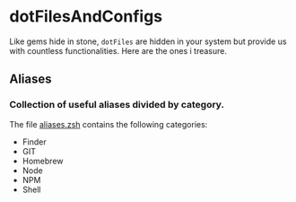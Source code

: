 
# dotFilesAndConfigs
Like gems hide in stone, `dotFiles` are hidden in your system but provide us with countless functionalities.
Here are the ones i treasure.

## Aliases
### Collection of useful aliases divided by category.
The file [aliases.zsh](aliases.zsh) contains the following categories:
- Finder
- GIT
- Homebrew
- Node
- NPM
- Shell